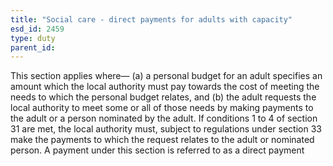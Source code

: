 ```yaml
---
title: "Social care - direct payments for adults with capacity"
esd_id: 2459
type: duty
parent_id:  
---
```


This section applies where—
(a) a personal budget for an adult specifies an amount which the local authority must pay towards the cost of meeting the needs to which the personal budget relates, and
(b) the adult requests the local authority to meet some or all of those needs by making payments to the adult or a person nominated by the adult.
If conditions 1 to 4 of section 31 are met, the local authority must, subject to regulations under section 33 make the payments to which the request relates to the adult or nominated person.
A payment under this section is referred to as a direct payment

